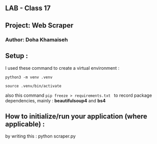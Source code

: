 ## LAB - Class 17
## Project: Web Scraper
### Author: Doha Khamaiseh

## Setup  :
I used these command to create a virtual environment  :

```python3 -m venv .venv```

```source .venv/bin/activate```

also this command    ```pip freeze > requirements.txt ```   to record package dependencies, mainly : **beautifulsoup4** and **bs4**

## How to initialize/run your application (where applicable) :
by writing this  : python scraper.py

